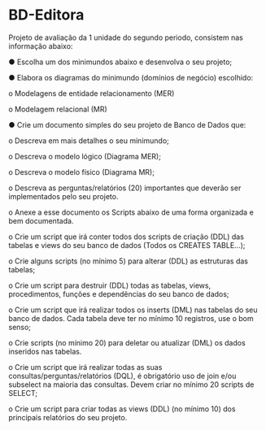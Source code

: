 # BD-Editora

Projeto de avaliação da 1 unidade do segundo periodo, consistem nas informação abaixo:

● Escolha um dos minimundos abaixo e desenvolva o seu projeto;

● Elabora os diagramas do minimundo (domínios de negócio) escolhido:

o Modelagens de entidade relacionamento (MER)

o Modelagem relacional (MR)

● Crie um documento simples do seu projeto de Banco de Dados que:

o Descreva em mais detalhes o seu minimundo;

o Descreva o modelo lógico (Diagrama MER);

o Descreva o modelo físico (Diagrama MR);

o Descreva as perguntas/relatórios (20) importantes que deverão ser implementados pelo seu projeto.

o Anexe a esse documento os Scripts abaixo de uma forma organizada e bem documentada.

o Crie um script que irá conter todos dos scripts de criação (DDL) das tabelas e views do seu banco de dados (Todos os CREATES TABLE...);

o Crie alguns scripts (no mínimo 5) para alterar (DDL) as estruturas das tabelas;

o Crie um script para destruir (DDL) todas as tabelas, views, procedimentos, funções e dependências do seu banco de dados;

o Crie um script que irá realizar todos os inserts (DML) nas tabelas do seu banco de dados. Cada tabela deve ter no mínimo 10 registros, use o bom senso;

o Crie scripts (no mínimo 20) para deletar ou atualizar (DML) os dados inseridos nas tabelas.

o Crie um script que irá realizar todas as suas consultas/perguntas/relatórios (DQL), é obrigatório uso de join e/ou subselect na maioria das consultas. Devem criar no mínimo 20 scripts de SELECT;

o Crie um script para criar todas as views (DDL) (no mínimo 10) dos principais relatórios do seu projeto.

